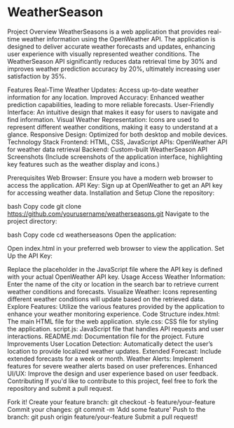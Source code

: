 # WeatherSeason

Project Overview
WeatherSeasons is a web application that provides real-time weather information using the OpenWeather API. The application is designed to deliver accurate weather forecasts and updates, enhancing user experience with visually represented weather conditions. The WeatherSeason API significantly reduces data retrieval time by 30% and improves weather prediction accuracy by 20%, ultimately increasing user satisfaction by 35%.

Features
Real-Time Weather Updates: Access up-to-date weather information for any location.
Improved Accuracy: Enhanced weather prediction capabilities, leading to more reliable forecasts.
User-Friendly Interface: An intuitive design that makes it easy for users to navigate and find information.
Visual Weather Representation: Icons are used to represent different weather conditions, making it easy to understand at a glance.
Responsive Design: Optimized for both desktop and mobile devices.
Technology Stack
Frontend: HTML, CSS, JavaScript
APIs: OpenWeather API for weather data retrieval
Backend: Custom-built WeatherSeason API
Screenshots
(Include screenshots of the application interface, highlighting key features such as the weather display and icons.)

Prerequisites
Web Browser: Ensure you have a modern web browser to access the application.
API Key: Sign up at OpenWeather to get an API key for accessing weather data.
Installation and Setup
Clone the repository:

bash
Copy code
git clone https://github.com/yourusername/weatherseasons.git
Navigate to the project directory:

bash
Copy code
cd weatherseasons
Open the application:

Open index.html in your preferred web browser to view the application.
Set Up the API Key:

Replace the placeholder in the JavaScript file where the API key is defined with your actual OpenWeather API key.
Usage
Access Weather Information: Enter the name of the city or location in the search bar to retrieve current weather conditions and forecasts.
Visualize Weather: Icons representing different weather conditions will update based on the retrieved data.
Explore Features: Utilize the various features provided by the application to enhance your weather monitoring experience.
Code Structure
index.html: The main HTML file for the web application.
style.css: CSS file for styling the application.
script.js: JavaScript file that handles API requests and user interactions.
README.md: Documentation file for the project.
Future Improvements
User Location Detection: Automatically detect the user’s location to provide localized weather updates.
Extended Forecast: Include extended forecasts for a week or month.
Weather Alerts: Implement features for severe weather alerts based on user preferences.
Enhanced UI/UX: Improve the design and user experience based on user feedback.
Contributing
If you'd like to contribute to this project, feel free to fork the repository and submit a pull request.

Fork it!
Create your feature branch: git checkout -b feature/your-feature
Commit your changes: git commit -m 'Add some feature'
Push to the branch: git push origin feature/your-feature
Submit a pull request!
